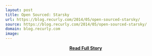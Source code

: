 ```yaml
---
layout: post
title: Open Sourced: Starsky
url: https://blog.recurly.com/2014/05/open-sourced-starsky/
source: https://blog.recurly.com/2014/05/open-sourced-starsky/
domain: blog.recurly.com
image: 
---
```


<p></p>
<center><p><a href="https://blog.recurly.com/2014/05/open-sourced-starsky/" style='padding:25px; font-sze:18px; font-weight: bold;'>Read Full Story</a></p></center>
